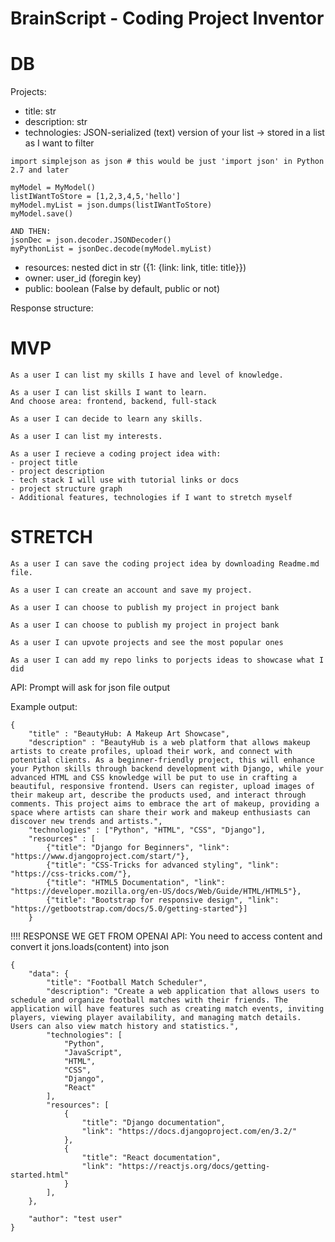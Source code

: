 # BrainScript - Coding Project Inventor
# DB
Projects:
- title: str
- description: str
- technologies: JSON-serialized (text) version of your list -> stored in a list as I want to filter 
```on that basis later
import simplejson as json # this would be just 'import json' in Python 2.7 and later

myModel = MyModel()
listIWantToStore = [1,2,3,4,5,'hello']
myModel.myList = json.dumps(listIWantToStore)
myModel.save()

AND THEN:
jsonDec = json.decoder.JSONDecoder()
myPythonList = jsonDec.decode(myModel.myList)
```
- resources: nested dict in str ({1: {link: link, title: title}})
- owner: user_id (foregin key)
- public: boolean (False by default, public or not)

Response structure:

# MVP
```
As a user I can list my skills I have and level of knowledge.
```

```
As a user I can list skills I want to learn.
And choose area: frontend, backend, full-stack
```

```
As a user I can decide to learn any skills.
```

```
As a user I can list my interests.
```

```
As a user I recieve a coding project idea with:
- project title
- project description
- tech stack I will use with tutorial links or docs
- project structure graph
- Additional features, technologies if I want to stretch myself
```

# STRETCH
```
As a user I can save the coding project idea by downloading Readme.md file.
```

```
As a user I can create an account and save my project.
```

```
As a user I can choose to publish my project in project bank
```

```
As a user I can choose to publish my project in project bank
```

```
As a user I can upvote projects and see the most popular ones
```

```
As a user I can add my repo links to porjects ideas to showcase what I did
```


API:
Prompt will ask for json file output

Example output:
```
{
    "title" : "BeautyHub: A Makeup Art Showcase",
    "description" : "BeautyHub is a web platform that allows makeup artists to create profiles, upload their work, and connect with potential clients. As a beginner-friendly project, this will enhance your Python skills through backend development with Django, while your advanced HTML and CSS knowledge will be put to use in crafting a beautiful, responsive frontend. Users can register, upload images of their makeup art, describe the products used, and interact through comments. This project aims to embrace the art of makeup, providing a space where artists can share their work and makeup enthusiasts can discover new trends and artists.",
    "technologies" : ["Python", "HTML", "CSS", "Django"],
    "resources" : [
        {"title": "Django for Beginners", "link": "https://www.djangoproject.com/start/"},
        {"title": "CSS-Tricks for advanced styling", "link": "https://css-tricks.com/"},
        {"title": "HTML5 Documentation", "link": "https://developer.mozilla.org/en-US/docs/Web/Guide/HTML/HTML5"},
        {"title": "Bootstrap for responsive design", "link": "https://getbootstrap.com/docs/5.0/getting-started"}]
    }

```


!!!! RESPONSE WE GET FROM OPENAI API:
You need to access content and convert it jons.loads(content) into json
```
{
    "data": {
        "title": "Football Match Scheduler",
        "description": "Create a web application that allows users to schedule and organize football matches with their friends. The application will have features such as creating match events, inviting players, viewing player availability, and managing match details. Users can also view match history and statistics.",
        "technologies": [
            "Python",
            "JavaScript",
            "HTML",
            "CSS",
            "Django",
            "React"
        ],
        "resources": [
            {
                "title": "Django documentation",
                "link": "https://docs.djangoproject.com/en/3.2/"
            },
            {
                "title": "React documentation",
                "link": "https://reactjs.org/docs/getting-started.html"
            }
        ],
    },

    "author": "test user"
}
```